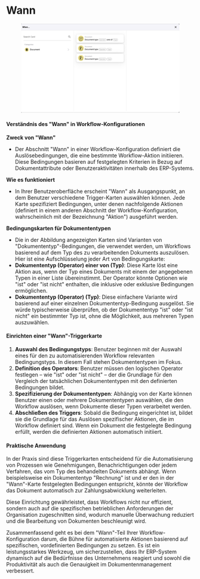 # Wann

<figure><img src="../../../.gitbook/assets/Bildschirmfoto 2024-05-04 um 16.25.45.png" alt=""><figcaption></figcaption></figure>

#### Verständnis des "Wann" in Workflow-Konfigurationen

**Zweck von "Wann"**

* Der Abschnitt "Wann" in einer Workflow-Konfiguration definiert die Auslösebedingungen, die eine bestimmte Workflow-Aktion initiieren. Diese Bedingungen basieren auf festgelegten Kriterien in Bezug auf Dokumentattribute oder Benutzeraktivitäten innerhalb des ERP-Systems.

**Wie es funktioniert**

* In Ihrer Benutzeroberfläche erscheint "Wann" als Ausgangspunkt, an dem Benutzer verschiedene Trigger-Karten auswählen können. Jede Karte spezifiziert Bedingungen, unter denen nachfolgende Aktionen (definiert in einem anderen Abschnitt der Workflow-Konfiguration, wahrscheinlich mit der Bezeichnung "Aktion") ausgeführt werden.

**Bedingungskarten für Dokumententypen**

* Die in der Abbildung angezeigten Karten sind Varianten von "Dokumententyp"-Bedingungen, die verwendet werden, um Workflows basierend auf dem Typ des zu verarbeitenden Dokuments auszulösen. Hier ist eine Aufschlüsselung jeder Art von Bedingungskarte:
* **Dokumententyp (Operator) einer von (Typ)**: Diese Karte löst eine Aktion aus, wenn der Typ eines Dokuments mit einem der angegebenen Typen in einer Liste übereinstimmt. Der Operator könnte Optionen wie "ist" oder "ist nicht" enthalten, die inklusive oder exklusive Bedingungen ermöglichen.
* **Dokumententyp (Operator) (Typ)**: Diese einfachere Variante wird basierend auf einer einzelnen Dokumententyp-Bedingung ausgelöst. Sie würde typischerweise überprüfen, ob der Dokumententyp "ist" oder "ist nicht" ein bestimmter Typ ist, ohne die Möglichkeit, aus mehreren Typen auszuwählen.

#### Einrichten einer "Wann"-Triggerkarte

1. **Auswahl des Bedingungstyps**: Benutzer beginnen mit der Auswahl eines für den zu automatisierenden Workflow relevanten Bedingungstyps. In diesem Fall stehen Dokumententypen im Fokus.
2. **Definition des Operators**: Benutzer müssen den logischen Operator festlegen – wie "ist" oder "ist nicht" – der die Grundlage für den Vergleich der tatsächlichen Dokumententypen mit den definierten Bedingungen bildet.
3. **Spezifizierung der Dokumententypen**: Abhängig von der Karte können Benutzer einen oder mehrere Dokumententypen auswählen, die den Workflow auslösen, wenn Dokumente dieser Typen verarbeitet werden.
4. **Abschließen des Triggers**: Sobald die Bedingung eingerichtet ist, bildet sie die Grundlage für das Auslösen spezifischer Aktionen, die im Workflow definiert sind. Wenn ein Dokument die festgelegte Bedingung erfüllt, werden die definierten Aktionen automatisch initiiert.

#### Praktische Anwendung

In der Praxis sind diese Triggerkarten entscheidend für die Automatisierung von Prozessen wie Genehmigungen, Benachrichtigungen oder jedem Verfahren, das vom Typ des behandelten Dokuments abhängt. Wenn beispielsweise ein Dokumententyp "Rechnung" ist und er den in der "Wann"-Karte festgelegten Bedingungen entspricht, könnte der Workflow das Dokument automatisch zur Zahlungsabwicklung weiterleiten.

Diese Einrichtung gewährleistet, dass Workflows nicht nur effizient, sondern auch auf die spezifischen betrieblichen Anforderungen der Organisation zugeschnitten sind, wodurch manuelle Überwachung reduziert und die Bearbeitung von Dokumenten beschleunigt wird.

Zusammenfassend geht es bei dem "Wann"-Teil Ihrer Workflow-Konfiguration darum, die Bühne für automatisierte Aktionen basierend auf spezifischen, vordefinierten Bedingungen zu setzen. Es ist ein leistungsstarkes Werkzeug, um sicherzustellen, dass Ihr ERP-System dynamisch auf die Bedürfnisse des Unternehmens reagiert und sowohl die Produktivität als auch die Genauigkeit im Dokumentenmanagement verbessert.
